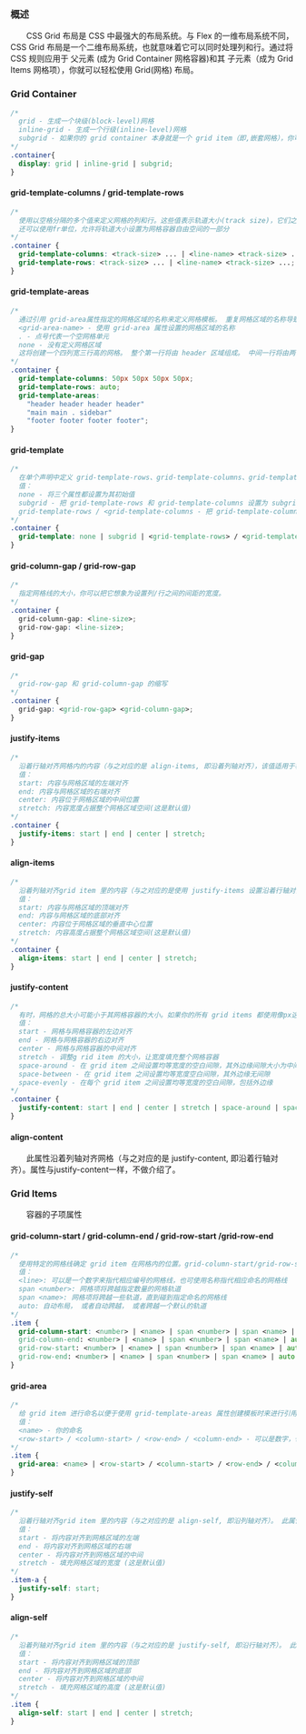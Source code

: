 ### 概述
&emsp;&emsp;CSS Grid 布局是 CSS 中最强大的布局系统。与 Flex 的一维布局系统不同，CSS Grid 布局是一个二维布局系统，也就意味着它可以同时处理列和行。通过将 CSS 规则应用于 父元素 (成为 Grid Container 网格容器)和其 子元素（成为 Grid Items 网格项），你就可以轻松使用 Grid(网格) 布局。
### Grid Container
```css
/* 
  grid - 生成一个块级(block-level)网格
  inline-grid - 生成一个行级(inline-level)网格
  subgrid - 如果你的 grid container 本身就是一个 grid item（即,嵌套网格），你可以使用这个属性来表示你想从它的父节点获取它的行/列的大小，而不是指定它自己的大小。
*/
.container{
  display: grid | inline-grid | subgrid;
}
```
#### grid-template-columns / grid-template-rows
```css
/* 
  使用以空格分隔的多个值来定义网格的列和行。这些值表示轨道大小(track size)，它们之间的空格代表表格线(grid line)。
  还可以使用fr单位，允许将轨道大小设置为网格容器自由空间的一部分
*/
.container {
  grid-template-columns: <track-size> ... | <line-name> <track-size> ...;
  grid-template-rows: <track-size> ... | <line-name> <track-size> ...;
}
```
#### grid-template-areas
```css
/* 
  通过引用 grid-area属性指定的网格区域的名称来定义网格模板。 重复网格区域的名称导致内容扩展到这些单元格。 点号表示一个空单元格。 语法本身提供了网格结构的可视化。
  <grid-area-name> - 使用 grid-area 属性设置的网格区域的名称
  . - 点号代表一个空网格单元
  none - 没有定义网格区域
  这将创建一个四列宽三行高的网格。 整个第一行将由 header 区域组成。 中间一行将由两个 main 区域、一个空单元格和一个 sidebar 区域组成。 最后一行是footer区域组成。
*/
.container {
  grid-template-columns: 50px 50px 50px 50px;
  grid-template-rows: auto;
  grid-template-areas: 
    "header header header header"
    "main main . sidebar"
    "footer footer footer footer";
}
```
#### grid-template
```css
/* 
  在单个声明中定义 grid-template-rows、grid-template-columns、grid-template-areas 的简写。
  值：
  none - 将三个属性都设置为其初始值
  subgrid - 把 grid-template-rows 和 grid-template-columns 设置为 subgrid, 并且 grid-template-areas 设置为初始值
  grid-template-rows / <grid-template-columns - 把 grid-template-columns 和 grid-template-rows 设置为指定值, 与此同时, 设置 grid-template-areas 为 none
*/
.container {
  grid-template: none | subgrid | <grid-template-rows> / <grid-template-columns>;
}
```
#### grid-column-gap / grid-row-gap
```css
/* 
  指定网格线的大小，你可以把它想象为设置列/行之间的间距的宽度。
*/
.container {
  grid-column-gap: <line-size>;
  grid-row-gap: <line-size>;
}
```
#### grid-gap
```css
/* 
  grid-row-gap 和 grid-column-gap 的缩写
*/
.container {
  grid-gap: <grid-row-gap> <grid-column-gap>;
}
```
#### justify-items
```css
/* 
  沿着行轴对齐网格内的内容（与之对应的是 align-items, 即沿着列轴对齐），该值适用于容器内的所有的 grid items。
  值：
  start: 内容与网格区域的左端对齐
  end: 内容与网格区域的右端对齐
  center: 内容位于网格区域的中间位置
  stretch: 内容宽度占据整个网格区域空间(这是默认值)
*/
.container {
  justify-items: start | end | center | stretch;
}
```
#### align-items
```css
/* 
  沿着列轴对齐grid item 里的内容（与之对应的是使用 justify-items 设置沿着行轴对齐），该值适用于容器内的所有 grid items。
  值：
  start: 内容与网格区域的顶端对齐
  end: 内容与网格区域的底部对齐
  center: 内容位于网格区域的垂直中心位置
  stretch: 内容高度占据整个网格区域空间(这是默认值)
*/
.container {
  align-items: start | end | center | stretch;
}
```
#### justify-content
```css
/* 
  有时，网格的总大小可能小于其网格容器的大小。如果你的所有 grid items 都使用像px这样的非弹性单位来设置大小，则可能发生这种情况。此时，你可以设置网格容器内的网格的对齐方式。 此属性沿着行轴对齐网格（与之对应的是 align-content, 沿着列轴对齐）。
  值：
  start - 网格与网格容器的左边对齐
  end - 网格与网格容器的右边对齐
  center - 网格与网格容器的中间对齐
  stretch - 调整g rid item 的大小，让宽度填充整个网格容器
  space-around - 在 grid item 之间设置均等宽度的空白间隙，其外边缘间隙大小为中间空白间隙宽度的一半
  space-between - 在 grid item 之间设置均等宽度空白间隙，其外边缘无间隙
  space-evenly - 在每个 grid item 之间设置均等宽度的空白间隙，包括外边缘
*/
.container {
  justify-content: start | end | center | stretch | space-around | space-between | space-evenly;  
}
```
#### align-content
&emsp;&emsp;此属性沿着列轴对齐网格（与之对应的是 justify-content, 即沿着行轴对齐）。属性与justify-content一样，不做介绍了。
### Grid Items
&emsp;&emsp;容器的子项属性
#### grid-column-start / grid-column-end / grid-row-start /grid-row-end
```css
/* 
  使用特定的网格线确定 grid item 在网格内的位置。grid-column-start/grid-row-start 属性表示grid item的网格线的起始位置，grid-column-end/grid-row-end属性表示网格项的网格线的终止位置。
  值：
  <line>: 可以是一个数字来指代相应编号的网格线，也可使用名称指代相应命名的网格线
  span <number>: 网格项将跨越指定数量的网格轨道
  span <name>: 网格项将跨越一些轨道，直到碰到指定命名的网格线
  auto: 自动布局， 或者自动跨越， 或者跨越一个默认的轨道
*/
.item {
  grid-column-start: <number> | <name> | span <number> | span <name> | auto
  grid-column-end: <number> | <name> | span <number> | span <name> | auto
  grid-row-start: <number> | <name> | span <number> | span <name> | auto
  grid-row-end: <number> | <name> | span <number> | span <name> | auto
}
```
#### grid-area
```css
/* 
  给 grid item 进行命名以便于使用 grid-template-areas 属性创建模板时来进行引用。另外也可以做为 grid-row-start + grid-column-start + grid-row-end + grid-column-end 的简写形式。
  值：
  <name> - 你的命名
  <row-start> / <column-start> / <row-end> / <column-end> - 可以是数字，也可以是网格线的名字
*/
.item {
  grid-area: <name> | <row-start> / <column-start> / <row-end> / <column-end>;
}
```
#### justify-self
```css
/* 
  沿着行轴对齐grid item 里的内容（与之对应的是 align-self, 即沿列轴对齐）。 此属性对单个网格项内的内容生效。
  值：
  start - 将内容对齐到网格区域的左端
  end - 将内容对齐到网格区域的右端
  center - 将内容对齐到网格区域的中间
  stretch - 填充网格区域的宽度 (这是默认值)
*/
.item-a {
  justify-self: start;
}
```
#### align-self
```css
/* 
  沿着列轴对齐grid item 里的内容（与之对应的是 justify-self, 即沿行轴对齐）。 此属性对单个网格项内的内容生效。
  值：
  start - 将内容对齐到网格区域的顶部
  end - 将内容对齐到网格区域的底部
  center - 将内容对齐到网格区域的中间
  stretch - 填充网格区域的高度 (这是默认值)
*/
.item {
  align-self: start | end | center | stretch;
}
```

